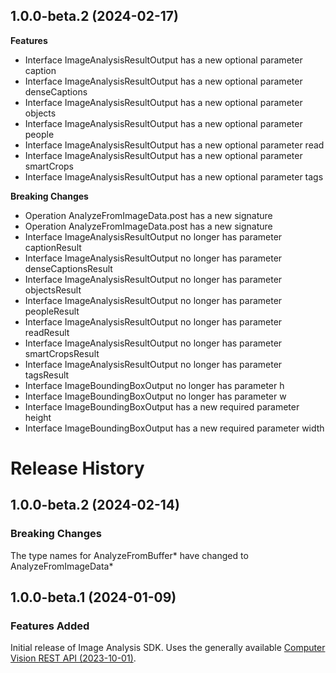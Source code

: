 ## 1.0.0-beta.2 (2024-02-17)
    
**Features**

  - Interface ImageAnalysisResultOutput has a new optional parameter caption
  - Interface ImageAnalysisResultOutput has a new optional parameter denseCaptions
  - Interface ImageAnalysisResultOutput has a new optional parameter objects
  - Interface ImageAnalysisResultOutput has a new optional parameter people
  - Interface ImageAnalysisResultOutput has a new optional parameter read
  - Interface ImageAnalysisResultOutput has a new optional parameter smartCrops
  - Interface ImageAnalysisResultOutput has a new optional parameter tags

**Breaking Changes**

  - Operation AnalyzeFromImageData.post has a new signature
  - Operation AnalyzeFromImageData.post has a new signature
  - Interface ImageAnalysisResultOutput no longer has parameter captionResult
  - Interface ImageAnalysisResultOutput no longer has parameter denseCaptionsResult
  - Interface ImageAnalysisResultOutput no longer has parameter objectsResult
  - Interface ImageAnalysisResultOutput no longer has parameter peopleResult
  - Interface ImageAnalysisResultOutput no longer has parameter readResult
  - Interface ImageAnalysisResultOutput no longer has parameter smartCropsResult
  - Interface ImageAnalysisResultOutput no longer has parameter tagsResult
  - Interface ImageBoundingBoxOutput no longer has parameter h
  - Interface ImageBoundingBoxOutput no longer has parameter w
  - Interface ImageBoundingBoxOutput has a new required parameter height
  - Interface ImageBoundingBoxOutput has a new required parameter width
    
# Release History

## 1.0.0-beta.2 (2024-02-14)

### Breaking Changes
The type names for AnalyzeFromBuffer* have changed to AnalyzeFromImageData*

## 1.0.0-beta.1 (2024-01-09)

### Features Added
Initial release of Image Analysis SDK. Uses the generally available [Computer Vision REST API (2023-10-01)](https://eastus.dev.cognitive.microsoft.com/docs/services/Cognitive_Services_Unified_Vision_API_2023-10-01).
